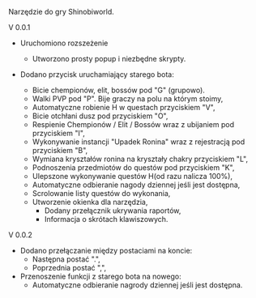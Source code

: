 Narzędzie do gry Shinobiworld.

V 0.0.1
- Uruchomiono rozszeżenie
    * Utworzono prosty popup i niezbędne skrypty.

- Dodano przycisk uruchamiający starego bota:
    - Bicie chempionów, elit, bossów pod "G" (grupowo).
    - Walki PVP pod "P". Bije graczy na polu na którym stoimy,
    - Automatyczne robienie H w questach przyciskiem "V",
    - Bicie otchłani dusz pod przyciskiem "O",
    - Respienie Chempionów / Elit / Bossów wraz z ubijaniem pod przyciskiem "I",
    - Wykonywanie instancji "Upadek Ronina" wraz z rejestracją pod przyciskiem "B",
    - Wymiana kryształów ronina na kryształy chakry przyciskiem "L",
    - Podnoszenia przedmiotów do questów pod  przyciskiem "K",
    - Ulepszone wykonywanie questów H(od razu nalicza 100%),
    - Automatyczne odbieranie nagody dziennej jeśli jest dostępna,
    - Scrolowanie listy questów do wykonania,
    - Utworzenie okienka dla narzędzia,
        * Dodany przełącznik ukrywania raportów,
        * Informacja o skrótach klawiszowych.

V 0.0.2
- Dodano przełączanie między postaciami na koncie:
    - Następna postać ".",
    - Poprzednia postać ",",
- Przenoszenie funkcji z starego bota na nowego:
    - Automatyczne odbieranie nagrody dziennej jeśli jest dostępna.